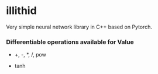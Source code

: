 # illithid
Very simple neural network library in C++ based on Pytorch.

### Differentiable operations available for Value

- +, -, *, /, pow

- tanh
